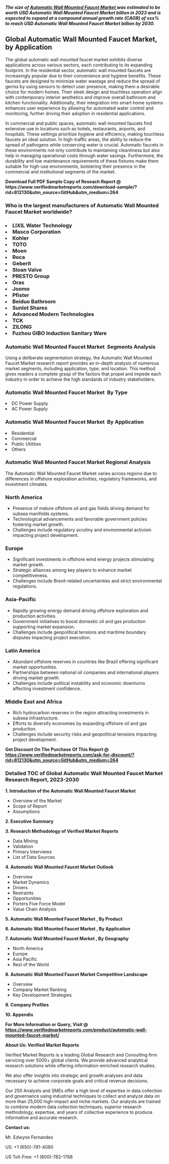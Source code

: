 <p><em><strong>The size of <a href="https://www.verifiedmarketreports.com/download-sample/?rid=812130&utm_source=GitHub&utm_medium=264" target="_blank">Automatic Wall Mounted Faucet Market </a> was estimated to be worth USD Automatic Wall Mounted Faucet Market billion in 2023 and is expected to expand at a compound annual growth rate (CAGR) of xxx% to reach USD Automatic Wall Mounted Faucet Market billion by 2030.</strong></em><br /><h2>Global Automatic Wall Mounted Faucet Market, by Application</h2><p>The global automatic wall mounted faucet market exhibits diverse applications across various sectors, each contributing to its expanding footprint. In the residential sector, automatic wall mounted faucets are increasingly popular due to their convenience and hygiene benefits. These faucets are designed to minimize water wastage and reduce the spread of germs by using sensors to detect user presence, making them a desirable choice for modern homes. Their sleek design and touchless operation align with contemporary interior aesthetics and improve overall bathroom and kitchen functionality. Additionally, their integration into smart home systems enhances user experience by allowing for automated water control and monitoring, further driving their adoption in residential applications.</p><p>In commercial and public spaces, automatic wall mounted faucets find extensive use in locations such as hotels, restaurants, airports, and hospitals. These settings prioritize hygiene and efficiency, making touchless faucets an ideal solution. In high-traffic areas, the ability to reduce the spread of pathogens while conserving water is crucial. Automatic faucets in these environments not only contribute to maintaining cleanliness but also help in managing operational costs through water savings. Furthermore, the durability and low maintenance requirements of these fixtures make them suitable for high-use environments, bolstering their presence in the commercial and institutional segments of the market.</p></p><p id="" class=""><strong>Download Full PDF Sample Copy of Reseach Report @ <a target="">https://www.verifiedmarketreports.com/download-sample/?rid=812130&utm_source=GitHub&utm_medium=264</a></strong></p><h3 id="" class="">Who is the largest manufacturers of&nbsp;Automatic Wall Mounted Faucet Market worldwide?</h3><h3 class=""></Li><Li>LIXIL Water Technology</Li><Li> Masco Corporation</Li><Li> Kohler</Li><Li> TOTO</Li><Li> Moen</Li><Li> Roca</Li><Li> Geberit</Li><Li> Sloan Valve</Li><Li> PRESTO Group</Li><Li> Oras</Li><Li> Joomo</Li><Li> Pfister</Li><Li> Beiduo Bathroom</Li><Li> Sunlot Shares</Li><Li> Advanced Modern Technologies</Li><Li> TCK</Li><Li> ZILONG</Li><Li> Fuzhou GIBO Induction Sanitary Ware</h3><h3 id="" class="">Automatic Wall Mounted Faucet Market &nbsp;Segments Analysis</h3><p id="" class="">Using a deliberate segmentation strategy, the Automatic Wall Mounted Faucet Market research report provides an in-depth analysis of numerous market segments, including application, type, and location. This method gives readers a complete grasp of the factors that propel and impede each industry in order to achieve the high standards of industry stakeholders.</p><h3 id="" class="">Automatic Wall Mounted Faucet Market &nbsp;By Type</h3><p></Li><Li>DC Power Supply</Li><Li> AC Power Supply</p><h3 id="" class="">Automatic Wall Mounted Faucet Market &nbsp;By Application</h3><p class=""></Li><Li>Residential</Li><Li> Commercial</Li><Li> Public Utilities</Li><Li> Others</p><h3 id="" class="">Automatic Wall Mounted Faucet Market Regional Analysis</h3><p id="" class="">The Automatic Wall Mounted Faucet Market varies across regions due to differences in offshore exploration activities, regulatory frameworks, and investment climates.</p><h3 id="" class="">North America</h3><ul><li>Presence of mature offshore oil and gas fields driving demand for subsea manifolds systems.</li><li>Technological advancements and favorable government policies fostering market growth.</li><li>Challenges include regulatory scrutiny and environmental activism impacting project development.</li></ul><h3 id="" class="">Europe</h3><ul><li>Significant investments in offshore wind energy projects stimulating market growth.</li><li>Strategic alliances among key players to enhance market competitiveness.</li><li>Challenges include Brexit-related uncertainties and strict environmental regulations.</li></ul><h3 id="" class="">Asia-Pacific</h3><ul><li>Rapidly growing energy demand driving offshore exploration and production activities.</li><li>Government initiatives to boost domestic oil and gas production supporting market expansion.</li><li>Challenges include geopolitical tensions and maritime boundary disputes impacting project execution.</li></ul><h3 id="" class="">Latin America</h3><ul><li>Abundant offshore reserves in countries like Brazil offering significant market opportunities.</li><li>Partnerships between national oil companies and international players driving market growth.</li><li>Challenges include political instability and economic downturns affecting investment confidence.</li></ul><h3 id="" class="">Middle East and Africa</h3><ul><li>Rich hydrocarbon reserves in the region attracting investments in subsea infrastructure.</li><li>Efforts to diversify economies by expanding offshore oil and gas production.</li><li>Challenges include security risks and geopolitical tensions impacting project development.</li></ul><p id="" class=""><strong>Get Discount On The Purchase Of This Report @ <a href="https://www.verifiedmarketreports.com/ask-for-discount/?rid=812130&utm_source=GitHub&utm_medium=264" target="_blank">https://www.verifiedmarketreports.com/ask-for-discount/?rid=812130&utm_source=GitHub&utm_medium=264</a></strong></p><h3 id="" class="">Detailed TOC of Global Automatic Wall Mounted Faucet Market Research Report, 2023-2030</h3><p id="" class=""><strong>1. Introduction of the Automatic Wall Mounted Faucet Market </strong></p><ul><li>Overview of the Market</li><li>Scope of Report</li><li>Assumptions</li></ul><p id="" class=""><strong>2. Executive Summary</strong></p><p id="" class=""><strong>3. Research Methodology of Verified Market Reports</strong></p><ul><li>Data Mining</li><li>Validation</li><li>Primary Interviews</li><li>List of Data Sources</li></ul><p id="" class=""><strong>4. Automatic Wall Mounted Faucet Market Outlook</strong></p><ul><li>Overview</li><li>Market Dynamics</li><li>Drivers</li><li>Restraints</li><li>Opportunities</li><li>Porters Five Force Model</li><li>Value Chain Analysis</li></ul><p id="" class=""><strong>5. Automatic Wall Mounted Faucet Market , By Product</strong></p><p id="" class=""><strong>6. Automatic Wall Mounted Faucet Market , By Application</strong></p><p id="" class=""><strong>7. Automatic Wall Mounted Faucet Market , By Geography</strong></p><ul><li>North America</li><li>Europe</li><li>Asia Pacific</li><li>Rest of the World</li></ul><p id="" class=""><strong>8. Automatic Wall Mounted Faucet Market Competitive Landscape</strong></p><ul><li>Overview</li><li>Company Market Ranking</li><li>Key Development Strategies</li></ul><p id="" class=""><strong>9. Company Profiles</strong></p><p id="" class=""><strong>10. Appendix</strong></p><p id="" class=""><strong>For More Information or Query, Visit @ <a href="https://www.verifiedmarketreports.com/product/automatic-wall-mounted-faucet-market/" target="_blank">https://www.verifiedmarketreports.com/product/automatic-wall-mounted-faucet-market/</a></strong></p><p id="" class=""><strong>About Us: Verified Market Reports</strong></p><p id="" class="">Verified Market Reports is a leading Global Research and Consulting firm servicing over 5000+ global clients. We provide advanced analytical research solutions while offering information-enriched research studies.</p><p id="" class="">We also offer insights into strategic and growth analyses and data necessary to achieve corporate goals and critical revenue decisions.</p><p id="" class="">Our 250 Analysts and SMEs offer a high level of expertise in data collection and governance using industrial techniques to collect and analyze data on more than 25,000 high-impact and niche markets. Our analysts are trained to combine modern data collection techniques, superior research methodology, expertise, and years of collective experience to produce informative and accurate research.</p><p id="" class=""><strong>Contact us:</strong></p><p id="" class="">Mr. Edwyne Fernandes</p><p id="" class="">US: +1 (650)-781-4080</p><p id="" class="">US Toll-Free: +1 (800)-782-1768</p>
